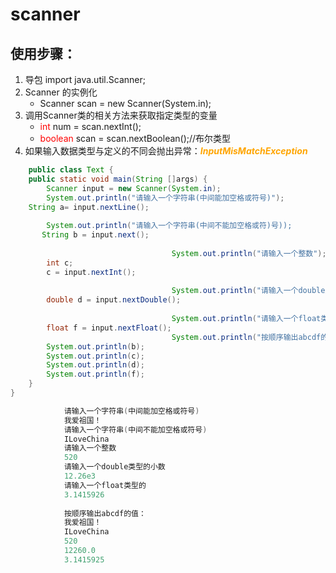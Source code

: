 #  **scanner**

## 使用步骤：

1. 导包 import  java.util.Scanner;
2. Scanner 的实例化
   - Scanner scan = new Scanner(System.in);
3. 调用Scanner类的相关方法来获取指定类型的变量
   - <font color='red'>int </font>num = scan.nextInt();
   - <font color='red'>boolean</font>  scan = scan.nextBoolean();//布尔类型
4. 如果输入数据类型与定义的不同会抛出异常：<font color='orange'>***InputMisMatchException***</font>

```java
	public class Text {
	public static void main(String []args) {
		Scanner input = new Scanner(System.in);
		System.out.println("请输入一个字符串(中间能加空格或符号)");
	String a= input.nextLine();
		
        System.out.println("请输入一个字符串(中间不能加空格或符)号));
	   String b = input.next();
		
                           			System.out.println("请输入一个整数");
		int c;
		c = input.nextInt();
		
                           			System.out.println("请输入一个double类型的小数");
		double d = input.nextDouble();
		
                           			System.out.println("请输入一个float类型的小数");
		float f = input.nextFloat();          
                           			System.out.println("按顺序输出abcdf的值：");       				System.out.println(a);
		System.out.println(b);
		System.out.println(c);
		System.out.println(d);
		System.out.println(f);
	}
}
```

```java
            请输入一个字符串(中间能加空格或符号)
            我爱祖国！
            请输入一个字符串(中间不能加空格或符号)
            ILoveChina
            请输入一个整数
            520
            请输入一个double类型的小数
            12.26e3
            请输入一个float类型的
            3.1415926
                
            按顺序输出abcdf的值：
            我爱祖国！
            ILoveChina
            520
            12260.0
            3.1415925
```

